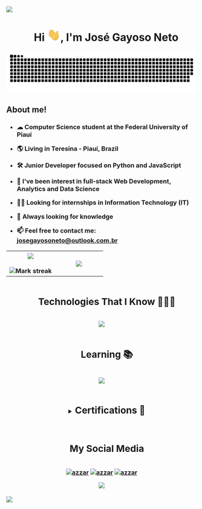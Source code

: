 
<!--horizontal divider(gradiant)-->
<img src="https://user-images.githubusercontent.com/73097560/115834477-dbab4500-a447-11eb-908a-139a6edaec5c.gif">

<!--h1 without bottom border-->
<div id="user-content-toc">
  <ul align="center">
    <summary><h1 align="center">Hi <img width="35" src="https://github.com/1999AZZAR/1999AZZAR/blob/main/resources/img/waving.gif">, I'm José Gayoso Neto</h1></summary>
  </ul>
</div>


<!--- snake -->
<div align="center">
  <img  src="https://github.com/1999AZZAR/1999AZZAR/blob/main/resources/img/grid-snake.svg"
       alt="snake" /></a>
</div>


<!--h2 without bottom border-->



<!--Intro start-->
<h2 align="left"> About me!<h3>
  
- ☁ Computer Science student at the Federal University of Piauí

- 🌎 Living in Teresina - Piauí, Brazil

- 🛠 Junior Developer focused on Python and JavaScript

- 📝 I've been interest in full-stack Web Development, Analytics and Data Science
  
- 👨‍💻 Looking for internships in Information Technology (IT)
  
- 🔋 Always looking for knowledge

- 📫 Feel free to contact me: **josegayosoneto@outlook.com.br**
  
<!--Intro end-->



<!--- stats & Trophy (start) -->
<p align="center">
  <!--- stats (start) -->
<table align="center">
<tr border="none">
<td width="50%" align="center">

  
  <img align="center" src="https://github-readme-stats.vercel.app/api?username=JoseGayosoNeto&show_icons=true&theme=dark&count_private=true" />
  <br></br>
  <img alt="Mark streak" src="https://github-readme-streak-stats.herokuapp.com?user=JoseGayosoNeto&theme=dark&background=000000&mode=weekly)](https://git.io/streak-stats)" /> 
</td>

<td width="50%" align="center">
  
  <img align="center" src="https://github-readme-stats.vercel.app/api/top-langs/?username=JoseGayosoNeto&layout=compact&theme=dark&hide_border=false&no-bg=true&no-frame=true&langs_count=10"/>
  
  </td>
</tr>
</table>
<!--- stats (end) -->


</p>        
<!--- stats (end) -->


<!--h1 without bottom border-->
<div id="user-content-toc">
  <ul align="center">
    <summary><h2 style="display: inline-block">Technologies That I Know 👨🏻‍💻</h2></summary>
  </ul>
</div>
<!--tech stack icons-->
<p align="center">
  <a href="https://skillicons.dev">
    <img src="https://skillicons.dev/icons?i=bootstrap,c,css,html,java,js,mysql,flask,postman,py,vscode,sqlite&perline=14" />
  </a>
</p>

<!--h1 without bottom border-->
<div id="user-content-toc">
  <ul align="center">
    <summary><h2 style="display: inline-block">Learning 📚</h2></summary>
  </ul>
</div>
<!--tech stack icons-->
<p align="center">
  <a href="https://skillicons.dev">
    <img src="https://skillicons.dev/icons?i=heroku,django,flutter,nextjs,nodejs,react&perline=14" />
  </a>
</p>

<!--h1 without bottom border-->
<div id="user-content-toc">
  <ul align="center">
    <details>
    <summary><h2 style="display: inline-block">Certifications 📄</h2></summary>
      <li align="center" style="display: inline-block"><h5>Seminário Inteligência Computacional na Saúde - Perspectivas e Aplicações</h5></li>
      <li align="center" style="display: inline-block"><h5>Curso de Extensão - Introdução à Programação com Python</h5></li>
  </ul>
    </details>
</div>

<!-- Connect with me -->
<!--h2 without bottom border-->
<div id="user-content-toc">
  <ul align="center">
    <summary><h2 style="display: inline-block">My Social Media</h2></summary>
  </ul>
</div>

<!--icons and links-->
<p align="center">
<!-- <a href="https://www.linkedin.com/in/1010nishant/" target="blank"><img align="center" src="https://user-images.githubusercontent.com/88904952/234979284-68c11d7f-1acc-4f0c-ac78-044e1037d7b0.png" alt="linkedin" height="50" width="50" /></a> -->
<!-- <a href="https://www.instagram.com/gayoso_neto/" target="blank"><img align="center" src="https://user-images.githubusercontent.com/88904952/234981169-2dd1e58f-4b7e-468c-8213-034ba62156c3.png" alt="instagram" height="50" width="50" /></a>
<a href="https://discord.gg/UjwKkJsXsf" target="blank"><img align="center" src="https://user-images.githubusercontent.com/88904952/234982627-019fd336-6248-453c-9b05-97c13fd1d207.png" alt="discord" height="50" width="50" /></a> -->
<!-- <a href="https://www.linkedin.com/in/azzar-budiyanto/" target="blank"><img align="center"
         src="https://img.shields.io/badge/linkedin-%231DA1F2.svg?style=for-the-badge&logo=linkedin&logoColor=white"
         alt="azzar" height="30"/></a> -->
  <p align="center">
      <a href="mailto:josegayosoneto@outlook.com.br" target="blank"><img align="center"
         src="https://img.shields.io/badge/mail-EA4335.svg?style=for-the-badge&logo=gmail&logoColor=white"
         alt="azzar" height="30"/></a>
      <a href="https://www.instagram.com/gayoso_neto/" target="blank"><img align="center"
         src="https://img.shields.io/badge/instagram-%23E4405F.svg?style=for-the-badge&logo=Instagram&logoColor=white"
         alt="azzar" height="30"/></a>
      <a href="https://wa.me/+5586998520134" target="blank"><img align="center"
         src="https://img.shields.io/badge/whatsapp-4B7F1.svg?style=for-the-badge&logo=whatsapp&logoColor=white"
         alt="azzar" height="30"/></a>
<!--       <a href="https://twitter.com/siapa_hayosiapa" target="blank"><img align="center"
         src="https://img.shields.io/badge/twitter-1DA1F2.svg?style=for-the-badge&logo=twitter&logoColor=white"
         alt="azzar" height="30"/></a> -->
  
</p>


<!--profile visit count-->
<div align="center">
  
![](https://komarev.com/ghpvc/?username=JoseGayosoNeto&color=blue&style=for-the-badge)
  
</div>

<!--horizontal divider(gradiant)-->
<img src="https://user-images.githubusercontent.com/73097560/115834477-dbab4500-a447-11eb-908a-139a6edaec5c.gif">
